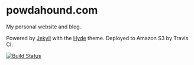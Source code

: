# powdahound.com

My personal website and blog.

Powered by [Jekyll](http://jekyllrb.com) with the [Hyde](https://github.com/poole/hyde) theme. Deployed to Amazon S3 by Travis CI.

[![Build Status](https://travis-ci.org/powdahound/powdahound.com.svg?branch=master)](https://travis-ci.org/powdahound/powdahound.com)
